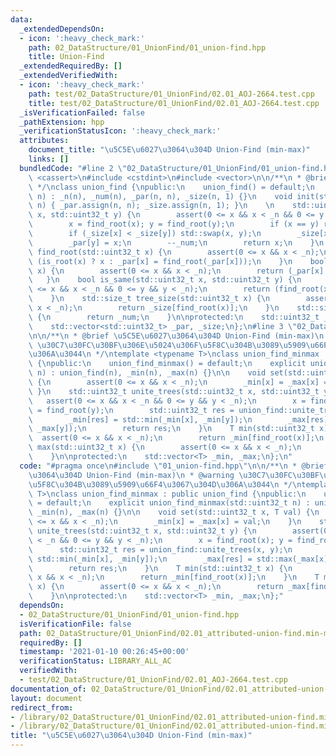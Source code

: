```yaml
---
data:
  _extendedDependsOn:
  - icon: ':heavy_check_mark:'
    path: 02_DataStructure/01_UnionFind/01_union-find.hpp
    title: Union-Find
  _extendedRequiredBy: []
  _extendedVerifiedWith:
  - icon: ':heavy_check_mark:'
    path: test/02_DataStructure/01_UnionFind/02.01_AOJ-2664.test.cpp
    title: test/02_DataStructure/01_UnionFind/02.01_AOJ-2664.test.cpp
  _isVerificationFailed: false
  _pathExtension: hpp
  _verificationStatusIcon: ':heavy_check_mark:'
  attributes:
    document_title: "\u5C5E\u6027\u3064\u304D Union-Find (min-max)"
    links: []
  bundledCode: "#line 2 \"02_DataStructure/01_UnionFind/01_union-find.hpp\"\n#include\
    \ <cassert>\n#include <cstdint>\n#include <vector>\n\n/**\n * @brief Union-Find\n\
    \ */\nclass union_find {\npublic:\n    union_find() = default;\n    explicit union_find(std::uint32_t\
    \ n) : _n(n), _num(n), _par(n, n), _size(n, 1) {}\n    void init(std::uint32_t\
    \ n) { _par.assign(n, n); _size.assign(n, 1); }\n    \n    std::uint32_t unite_trees(std::uint32_t\
    \ x, std::uint32_t y) {\n        assert(0 <= x && x < _n && 0 <= y && y < _n);\n\
    \        x = find_root(x); y = find_root(y);\n        if (x == y) return x;\n\
    \        if (_size[x] < _size[y]) std::swap(x, y);\n        _size[x] += _size[y];\n\
    \        _par[y] = x;\n        --_num;\n        return x;\n    }\n    std::uint32_t\
    \ find_root(std::uint32_t x) {\n        assert(0 <= x && x < _n);\n        return\
    \ (is_root(x) ? x : _par[x] = find_root(_par[x]));\n    }\n    bool is_root(std::uint32_t\
    \ x) {\n        assert(0 <= x && x < _n);\n        return (_par[x] == _n);\n \
    \   }\n    bool is_same(std::uint32_t x, std::uint32_t y) {\n        assert(0\
    \ <= x && x < _n && 0 <= y && y < _n);\n        return (find_root(x) == find_root(y));\n\
    \    }\n    std::size_t tree_size(std::uint32_t x) {\n        assert(0 <= x &&\
    \ x < _n);\n        return _size[find_root(x)];\n    }\n    std::size_t number_of_trees()\
    \ {\n        return _num;\n    }\n\nprotected:\n    std::uint32_t _n, _num;\n\
    \    std::vector<std::uint32_t> _par, _size;\n};\n#line 3 \"02_DataStructure/01_UnionFind/02.01_attributed-union-find.min-max.hpp\"\
    \n\n/**\n * @brief \u5C5E\u6027\u3064\u304D Union-Find (min-max)\n * @warning\
    \ \u30C7\u30FC\u30BF\u306E\u5024\u306F\u5F8C\u304B\u3089\u5909\u66F4\u3067\u304D\
    \u306A\u3044\n */\ntemplate <typename T>\nclass union_find_minmax : public union_find\
    \ {\npublic:\n    union_find_minmax() = default;\n    explicit union_find_minmax(std::uint32_t\
    \ n) : union_find(n), _min(n), _max(n) {}\n\n    void set(std::uint32_t x, T val)\
    \ {\n        assert(0 <= x && x < _n);\n        _min[x] = _max[x] = val;\n   \
    \ }\n    std::uint32_t unite_trees(std::uint32_t x, std::uint32_t y) {\n     \
    \   assert(0 <= x && x < _n && 0 <= y && y < _n);\n        x = find_root(x); y\
    \ = find_root(y);\n        std::uint32_t res = union_find::unite_trees(x, y);\n\
    \        _min[res] = std::min(_min[x], _min[y]);\n        _max[res] = std::max(_max[x],\
    \ _max[y]);\n        return res;\n    }\n    T min(std::uint32_t x) {\n      \
    \  assert(0 <= x && x < _n);\n        return _min[find_root(x)];\n    }\n    T\
    \ max(std::uint32_t x) {\n        assert(0 <= x && x < _n);\n        return _max[find_root(x)];\n\
    \    }\n\nprotected:\n    std::vector<T> _min, _max;\n};\n"
  code: "#pragma once\n#include \"01_union-find.hpp\"\n\n/**\n * @brief \u5C5E\u6027\
    \u3064\u304D Union-Find (min-max)\n * @warning \u30C7\u30FC\u30BF\u306E\u5024\u306F\
    \u5F8C\u304B\u3089\u5909\u66F4\u3067\u304D\u306A\u3044\n */\ntemplate <typename\
    \ T>\nclass union_find_minmax : public union_find {\npublic:\n    union_find_minmax()\
    \ = default;\n    explicit union_find_minmax(std::uint32_t n) : union_find(n),\
    \ _min(n), _max(n) {}\n\n    void set(std::uint32_t x, T val) {\n        assert(0\
    \ <= x && x < _n);\n        _min[x] = _max[x] = val;\n    }\n    std::uint32_t\
    \ unite_trees(std::uint32_t x, std::uint32_t y) {\n        assert(0 <= x && x\
    \ < _n && 0 <= y && y < _n);\n        x = find_root(x); y = find_root(y);\n  \
    \      std::uint32_t res = union_find::unite_trees(x, y);\n        _min[res] =\
    \ std::min(_min[x], _min[y]);\n        _max[res] = std::max(_max[x], _max[y]);\n\
    \        return res;\n    }\n    T min(std::uint32_t x) {\n        assert(0 <=\
    \ x && x < _n);\n        return _min[find_root(x)];\n    }\n    T max(std::uint32_t\
    \ x) {\n        assert(0 <= x && x < _n);\n        return _max[find_root(x)];\n\
    \    }\n\nprotected:\n    std::vector<T> _min, _max;\n};"
  dependsOn:
  - 02_DataStructure/01_UnionFind/01_union-find.hpp
  isVerificationFile: false
  path: 02_DataStructure/01_UnionFind/02.01_attributed-union-find.min-max.hpp
  requiredBy: []
  timestamp: '2021-01-10 00:26:45+00:00'
  verificationStatus: LIBRARY_ALL_AC
  verifiedWith:
  - test/02_DataStructure/01_UnionFind/02.01_AOJ-2664.test.cpp
documentation_of: 02_DataStructure/01_UnionFind/02.01_attributed-union-find.min-max.hpp
layout: document
redirect_from:
- /library/02_DataStructure/01_UnionFind/02.01_attributed-union-find.min-max.hpp
- /library/02_DataStructure/01_UnionFind/02.01_attributed-union-find.min-max.hpp.html
title: "\u5C5E\u6027\u3064\u304D Union-Find (min-max)"
---
```

